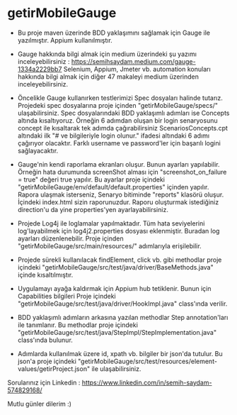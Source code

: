 # getirMobileGauge

- Bu proje maven üzerinde BDD yaklaşımını sağlamak için Gauge ile yazılmıştır. Appium kullanılmıştır.
- Gauge hakkında bilgi almak için medium üzerindeki şu yazımı inceleyebilirsiniz : https://semihsaydam.medium.com/gauge-1334a2229bb7
Selenium, Appium, Jmeter vb. automation konuları hakkında bilgi almak için diğer 47 makaleyi medium üzerinden inceleyebilirsiniz.

- Öncelikle Gauge kullanırken testlerimizi Spec dosyaları halinde tutarız. Projedeki spec dosyalarına proje içinden "getirMobileGauge/specs/" ulaşabilirsiniz.
Spec dosyalarındaki BDD yaklaşımlı adımları ise Concepts altında kısaltıyoruz. Örneğin 6 adımdan oluşan bir login senaryosunu concept ile kısaltarak tek adımda çağırabilirsiniz
ScenariosConcepts.cpt altındaki ilk "# <username> ve <password> bilgileriyle login olunur." ifadesi altındaki 6 adımı çağırıyor olacaktır. Farklı username ve password'ler için başarılı logini sağlayacaktır.

- Gauge'nin kendi raporlama ekranları oluşur. Bunun ayarları yapılabilir. Örneğin hata durumunda screenShot alması için "screenshot_on_failure = true" değeri true yapılır.
Bu ayarlar proje içindeki "getirMobileGauge/env/default/default.properties" içinden yapılır. Rapora ulaşmak isterseniz, Senaryo bitiminde "reports" klasörü oluşur. İçindeki index.html sizin raporunuzdur.
Raporu oluşturmak istediğiniz direction'u da yine properties'yen ayarlayabilirsiniz.

- Projede Log4j ile loglamalar yapılmaktadır. Tüm hata seviyelerini log'layabilmek için log4j2.properties dosyası eklenmiştir. Buradan log ayarları düzenlenebilir.
Proje içinden "getirMobileGauge/src/main/resources/" adımlarıyla erişilebilir.

- Projede sürekli kullanılacak findElement, click vb. gibi methodlar proje içindeki "getirMobileGauge/src/test/java/driver/BaseMethods.java" içinde kısaltılmıştır.

- Uygulamayı ayağa kaldırmak için Appium hub tetiklenir. Bunun için Capabilities bilgileri Proje içindeki "getirMobileGauge/src/test/java/driver/HookImpl.java" class'ında verilir.

- BDD yaklaşımlı adımların arkasına yazılan methodlar Step annotation'ları ile tanımlanır. Bu methodlar proje içindeki "getirMobileGauge/src/test/java/StepImpl/StepImplementation.java" class'ında bulunur.

- Adımlarda kullanılmak üzere id, xpath vb. bilgiler bir json'da tutulur. Bu json'a proje içindeki "getirMobileGauge/src/test/resources/element-values/getirProject.json" ile ulaşabilirsiniz.


Sorularınız için Linkedin : https://www.linkedin.com/in/semih-saydam-574829168/

Mutlu günler dilerim :)

